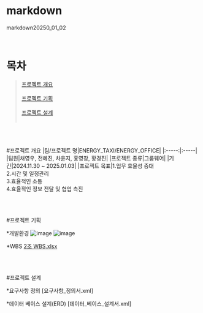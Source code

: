 # markdown
markdown20250_01_02

<br>

# 목차

>[프로젝트 개요](#프로젝트-개요)\
><br>
>[프로젝트 기획](#프로젝트-기획)\
><br>
>[프로젝트 설계](#프로젝트-설계)\
><br>


<br>
<br>

#프로젝트 개요
|팀/프로젝트 명|ENERGY_TAXI/ENERGY_OFFICE|
|:-----:|:-----|
|팀원|채영우, 전혜진, 차윤지, 홍영창, 황경진|
|프로젝트 종류|그룹웨어|
|기간|2024.11.30 ~ 2025.01.03|
|프로젝트 목표|1.업무 효율성 증대<br> 2.시간 및 일정관리<br> 3.효율적인 소통<br> 4.효율적인 정보 전달 및 협업 촉진

<br>
<br>

#프로젝트 기획

*개발환경
![image](https://github.com/user-attachments/assets/cc84c307-1738-4261-9fe7-cbe83ee92c77)
![image](https://github.com/user-attachments/assets/f43006c7-ae1f-45aa-9471-66a7d357e107)


*WBS
[2조 WBS.xlsx](https://github.com/user-attachments/files/18288979/2.WBS.xlsx)

<br>
<br>

#프로젝트 설계

*요구사항 정의
[요구사항_정의서.xml]

*데이터 베이스 설계(ERD)
[데이터_베이스_설계서.xml]

<br>
<br>




